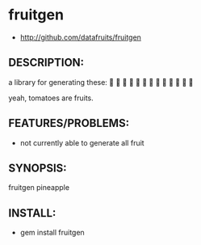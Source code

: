# fruitgen

* http://github.com/datafruits/fruitgen

## DESCRIPTION:

a library for generating these:
:apple: :pineapple: :green_apple: :tangerine: :lemon: :cherries: :grapes: :watermelon: :strawberry: :peach: :melon: :banana: :tomato:

yeah, tomatoes are fruits.

## FEATURES/PROBLEMS:

* not currently able to generate all fruit

## SYNOPSIS:

fruitgen pineapple

## INSTALL:

* gem install fruitgen
